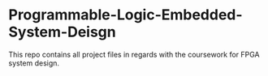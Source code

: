 # Programmable-Logic-Embedded-System-Deisgn
This repo contains all project files in regards with the coursework for FPGA system design.

